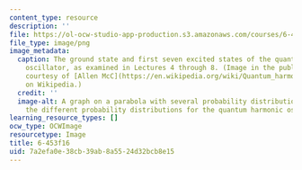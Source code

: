 ```yaml
---
content_type: resource
description: ''
file: https://ol-ocw-studio-app-production.s3.amazonaws.com/courses/6-453-quantum-optical-communication-fall-2016/7a2efa0e38cb39ab8a5524d32bcb8e15_6-453F16.png
file_type: image/png
image_metadata:
  caption: The ground state and first seven excited states of the quantum harmonic
    oscillator, as examined in Lectures 4 through 8. (Image in the public domain,
    courtesy of [Allen McC](https://en.wikipedia.org/wiki/Quantum_harmonic_oscillator#/media/File:Aufenthaltswahrscheinlichkeit_harmonischer_Oszillator.png).
    on Wikipedia.)
  credit: ''
  image-alt: A graph on a parabola with several probability distributions showing
    the different probability distributions for the quantum harmonic oscillator.
learning_resource_types: []
ocw_type: OCWImage
resourcetype: Image
title: 6-453f16
uid: 7a2efa0e-38cb-39ab-8a55-24d32bcb8e15
---
```

